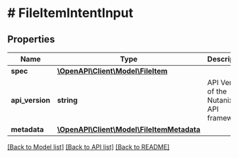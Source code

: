 # # FileItemIntentInput

## Properties

Name | Type | Description | Notes
------------ | ------------- | ------------- | -------------
**spec** | [**\OpenAPI\Client\Model\FileItem**](FileItem.md) |  |
**api_version** | **string** | API Version of the Nutanix v3 API framework. | [optional] [default to '3.1.0']
**metadata** | [**\OpenAPI\Client\Model\FileItemMetadata**](FileItemMetadata.md) |  |

[[Back to Model list]](../../README.md#models) [[Back to API list]](../../README.md#endpoints) [[Back to README]](../../README.md)
